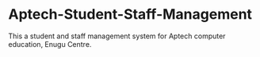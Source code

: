 # Aptech-Student-Staff-Management
This a student and staff management system for Aptech computer education, Enugu Centre.
